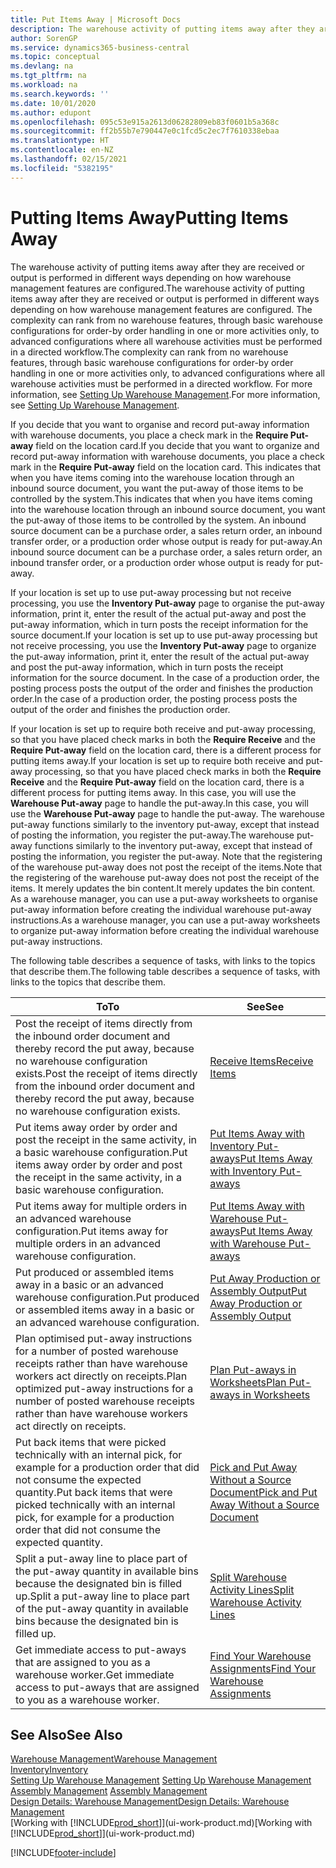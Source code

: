```yaml
---
title: Put Items Away | Microsoft Docs
description: The warehouse activity of putting items away after they are received or output is performed in different ways depending on how warehouse management features are configured.
author: SorenGP
ms.service: dynamics365-business-central
ms.topic: conceptual
ms.devlang: na
ms.tgt_pltfrm: na
ms.workload: na
ms.search.keywords: ''
ms.date: 10/01/2020
ms.author: edupont
ms.openlocfilehash: 095c53e915a2613d06282809eb83f0601b5a368c
ms.sourcegitcommit: ff2b55b7e790447e0c1fcd5c2ec7f7610338ebaa
ms.translationtype: HT
ms.contentlocale: en-NZ
ms.lasthandoff: 02/15/2021
ms.locfileid: "5382195"
---
```

# <a name="putting-items-away"></a><span data-ttu-id="4f93c-103">Putting Items Away</span><span class="sxs-lookup"><span data-stu-id="4f93c-103">Putting Items Away</span></span>
<span data-ttu-id="4f93c-104">The warehouse activity of putting items away after they are received or output is performed in different ways depending on how warehouse management features are configured.</span><span class="sxs-lookup"><span data-stu-id="4f93c-104">The warehouse activity of putting items away after they are received or output is performed in different ways depending on how warehouse management features are configured.</span></span> <span data-ttu-id="4f93c-105">The complexity can rank from no warehouse features, through basic warehouse configurations for order-by order handling in one or more activities only, to advanced configurations where all warehouse activities must be performed in a directed workflow.</span><span class="sxs-lookup"><span data-stu-id="4f93c-105">The complexity can rank from no warehouse features, through basic warehouse configurations for order-by order handling in one or more activities only, to advanced configurations where all warehouse activities must be performed in a directed workflow.</span></span> <span data-ttu-id="4f93c-106">For more information, see [Setting Up Warehouse Management](warehouse-setup-warehouse.md).</span><span class="sxs-lookup"><span data-stu-id="4f93c-106">For more information, see [Setting Up Warehouse Management](warehouse-setup-warehouse.md).</span></span>

<span data-ttu-id="4f93c-107">If you decide that you want to organise and record put-away information with warehouse documents, you place a check mark in the **Require Put-away** field on the location card.</span><span class="sxs-lookup"><span data-stu-id="4f93c-107">If you decide that you want to organize and record put-away information with warehouse documents, you place a check mark in the **Require Put-away** field on the location card.</span></span> <span data-ttu-id="4f93c-108">This indicates that when you have items coming into the warehouse location through an inbound source document, you want the put-away of those items to be controlled by the system.</span><span class="sxs-lookup"><span data-stu-id="4f93c-108">This indicates that when you have items coming into the warehouse location through an inbound source document, you want the put-away of those items to be controlled by the system.</span></span> <span data-ttu-id="4f93c-109">An inbound source document can be a purchase order, a sales return order, an inbound transfer order, or a production order whose output is ready for put-away.</span><span class="sxs-lookup"><span data-stu-id="4f93c-109">An inbound source document can be a purchase order, a sales return order, an inbound transfer order, or a production order whose output is ready for put-away.</span></span>  

<span data-ttu-id="4f93c-110">If your location is set up to use put-away processing but not receive processing, you use the **Inventory Put-away** page to organise the put-away information, print it, enter the result of the actual put-away and post the put-away information, which in turn posts the receipt information for the source document.</span><span class="sxs-lookup"><span data-stu-id="4f93c-110">If your location is set up to use put-away processing but not receive processing, you use the **Inventory Put-away** page to organize the put-away information, print it, enter the result of the actual put-away and post the put-away information, which in turn posts the receipt information for the source document.</span></span> <span data-ttu-id="4f93c-111">In the case of a production order, the posting process posts the output of the order and finishes the production order.</span><span class="sxs-lookup"><span data-stu-id="4f93c-111">In the case of a production order, the posting process posts the output of the order and finishes the production order.</span></span>

<span data-ttu-id="4f93c-112">If your location is set up to require both receive and put-away processing, so that you have placed check marks in both the **Require Receive** and the **Require Put-away** field on the location card, there is a different process for putting items away.</span><span class="sxs-lookup"><span data-stu-id="4f93c-112">If your location is set up to require both receive and put-away processing, so that you have placed check marks in both the **Require Receive** and the **Require Put-away** field on the location card, there is a different process for putting items away.</span></span> <span data-ttu-id="4f93c-113">In this case, you will use the **Warehouse Put-away** page to handle the put-away.</span><span class="sxs-lookup"><span data-stu-id="4f93c-113">In this case, you will use the **Warehouse Put-away** page to handle the put-away.</span></span> <span data-ttu-id="4f93c-114">The warehouse put-away functions similarly to the inventory put-away, except that instead of posting the information, you register the put-away.</span><span class="sxs-lookup"><span data-stu-id="4f93c-114">The warehouse put-away functions similarly to the inventory put-away, except that instead of posting the information, you register the put-away.</span></span> <span data-ttu-id="4f93c-115">Note that the registering of the warehouse put-away does not post the receipt of the items.</span><span class="sxs-lookup"><span data-stu-id="4f93c-115">Note that the registering of the warehouse put-away does not post the receipt of the items.</span></span> <span data-ttu-id="4f93c-116">It merely updates the bin content.</span><span class="sxs-lookup"><span data-stu-id="4f93c-116">It merely updates the bin content.</span></span> <span data-ttu-id="4f93c-117">As a warehouse manager, you can use a put-away worksheets to organise put-away information before creating the individual warehouse put-away instructions.</span><span class="sxs-lookup"><span data-stu-id="4f93c-117">As a warehouse manager, you can use a put-away worksheets to organize put-away information before creating the individual warehouse put-away instructions.</span></span>

<span data-ttu-id="4f93c-118">The following table describes a sequence of tasks, with links to the topics that describe them.</span><span class="sxs-lookup"><span data-stu-id="4f93c-118">The following table describes a sequence of tasks, with links to the topics that describe them.</span></span>   

|<span data-ttu-id="4f93c-119">**To**</span><span class="sxs-lookup"><span data-stu-id="4f93c-119">**To**</span></span>|<span data-ttu-id="4f93c-120">**See**</span><span class="sxs-lookup"><span data-stu-id="4f93c-120">**See**</span></span>|  
|------------|-------------|  
|<span data-ttu-id="4f93c-121">Post the receipt of items directly from the inbound order document and thereby record the put away, because no warehouse configuration exists.</span><span class="sxs-lookup"><span data-stu-id="4f93c-121">Post the receipt of items directly from the inbound order document and thereby record the put away, because no warehouse configuration exists.</span></span>|[<span data-ttu-id="4f93c-122">Receive Items</span><span class="sxs-lookup"><span data-stu-id="4f93c-122">Receive Items</span></span>](warehouse-how-receive-items.md)|  
|<span data-ttu-id="4f93c-123">Put items away order by order and post the receipt in the same activity, in a basic warehouse configuration.</span><span class="sxs-lookup"><span data-stu-id="4f93c-123">Put items away order by order and post the receipt in the same activity, in a basic warehouse configuration.</span></span>|[<span data-ttu-id="4f93c-124">Put Items Away with Inventory Put-aways</span><span class="sxs-lookup"><span data-stu-id="4f93c-124">Put Items Away with Inventory Put-aways</span></span>](warehouse-how-to-put-items-away-with-inventory-put-aways.md)|  
|<span data-ttu-id="4f93c-125">Put items away for multiple orders in an advanced warehouse configuration.</span><span class="sxs-lookup"><span data-stu-id="4f93c-125">Put items away for multiple orders in an advanced warehouse configuration.</span></span>|[<span data-ttu-id="4f93c-126">Put Items Away with Warehouse Put-aways</span><span class="sxs-lookup"><span data-stu-id="4f93c-126">Put Items Away with Warehouse Put-aways</span></span>](warehouse-how-to-put-items-away-with-warehouse-put-aways.md)|  
|<span data-ttu-id="4f93c-127">Put produced or assembled items away in a basic or an advanced warehouse configuration.</span><span class="sxs-lookup"><span data-stu-id="4f93c-127">Put produced or assembled items away in a basic or an advanced warehouse configuration.</span></span>|[<span data-ttu-id="4f93c-128">Put Away Production or Assembly Output</span><span class="sxs-lookup"><span data-stu-id="4f93c-128">Put Away Production or Assembly Output</span></span>](warehouse-how-to-put-away-production-output.md)|
|<span data-ttu-id="4f93c-129">Plan optimised put-away instructions for a number of posted warehouse receipts rather than have warehouse workers act directly on receipts.</span><span class="sxs-lookup"><span data-stu-id="4f93c-129">Plan optimized put-away instructions for a number of posted warehouse receipts rather than have warehouse workers act directly on receipts.</span></span>|[<span data-ttu-id="4f93c-130">Plan Put-aways in Worksheets</span><span class="sxs-lookup"><span data-stu-id="4f93c-130">Plan Put-aways in Worksheets</span></span>](warehouse-how-to-plan-put-aways-in-worksheets.md)|  
|<span data-ttu-id="4f93c-131">Put back items that were picked technically with an internal pick, for example for a production order that did not consume the expected quantity.</span><span class="sxs-lookup"><span data-stu-id="4f93c-131">Put back items that were picked technically with an internal pick, for example for a production order that did not consume the expected quantity.</span></span>|[<span data-ttu-id="4f93c-132">Pick and Put Away Without a Source Document</span><span class="sxs-lookup"><span data-stu-id="4f93c-132">Pick and Put Away Without a Source Document</span></span>](warehouse-how-to-create-put-aways-from-internal-put-aways.md)|
|<span data-ttu-id="4f93c-133">Split a put-away line to place part of the put-away quantity in available bins because the designated bin is filled up.</span><span class="sxs-lookup"><span data-stu-id="4f93c-133">Split a put-away line to place part of the put-away quantity in available bins because the designated bin is filled up.</span></span>|[<span data-ttu-id="4f93c-134">Split Warehouse Activity Lines</span><span class="sxs-lookup"><span data-stu-id="4f93c-134">Split Warehouse Activity Lines</span></span>](warehouse-how-to-split-warehouse-activity-lines.md)|
|<span data-ttu-id="4f93c-135">Get immediate access to put-aways that are assigned to you as a warehouse worker.</span><span class="sxs-lookup"><span data-stu-id="4f93c-135">Get immediate access to put-aways that are assigned to you as a warehouse worker.</span></span>|[<span data-ttu-id="4f93c-136">Find Your Warehouse Assignments</span><span class="sxs-lookup"><span data-stu-id="4f93c-136">Find Your Warehouse Assignments</span></span>](warehouse-how-to-find-your-warehouse-assignments.md)|    

## <a name="see-also"></a><span data-ttu-id="4f93c-137">See Also</span><span class="sxs-lookup"><span data-stu-id="4f93c-137">See Also</span></span>  
[<span data-ttu-id="4f93c-138">Warehouse Management</span><span class="sxs-lookup"><span data-stu-id="4f93c-138">Warehouse Management</span></span>](warehouse-manage-warehouse.md)  
[<span data-ttu-id="4f93c-139">Inventory</span><span class="sxs-lookup"><span data-stu-id="4f93c-139">Inventory</span></span>](inventory-manage-inventory.md)  
<span data-ttu-id="4f93c-140">[Setting Up Warehouse Management](warehouse-setup-warehouse.md)   </span><span class="sxs-lookup"><span data-stu-id="4f93c-140">[Setting Up Warehouse Management](warehouse-setup-warehouse.md)   </span></span>  
<span data-ttu-id="4f93c-141">[Assembly Management](assembly-assemble-items.md)  </span><span class="sxs-lookup"><span data-stu-id="4f93c-141">[Assembly Management](assembly-assemble-items.md)  </span></span>  
[<span data-ttu-id="4f93c-142">Design Details: Warehouse Management</span><span class="sxs-lookup"><span data-stu-id="4f93c-142">Design Details: Warehouse Management</span></span>](design-details-warehouse-management.md)  
<span data-ttu-id="4f93c-143">[Working with [!INCLUDE[prod_short](includes/prod_short.md)]](ui-work-product.md)</span><span class="sxs-lookup"><span data-stu-id="4f93c-143">[Working with [!INCLUDE[prod_short](includes/prod_short.md)]](ui-work-product.md)</span></span>  


[!INCLUDE[footer-include](includes/footer-banner.md)]